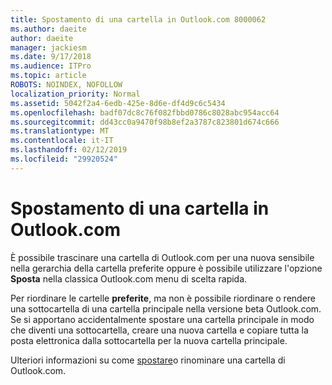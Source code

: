 ```yaml
---
title: Spostamento di una cartella in Outlook.com 8000062
ms.author: daeite
author: daeite
manager: jackiesm
ms.date: 9/17/2018
ms.audience: ITPro
ms.topic: article
ROBOTS: NOINDEX, NOFOLLOW
localization_priority: Normal
ms.assetid: 5042f2a4-6edb-425e-8d6e-df4d9c6c5434
ms.openlocfilehash: badf07dc8c76f082fbbd0786c8028abc954acc64
ms.sourcegitcommit: dd43cc0a9470f98b8ef2a3787c823801d674c666
ms.translationtype: MT
ms.contentlocale: it-IT
ms.lasthandoff: 02/12/2019
ms.locfileid: "29920524"
---
```

# <a name="moving-a-folder-in-outlookcom"></a>Spostamento di una cartella in Outlook.com

È possibile trascinare una cartella di Outlook.com per una nuova sensibile nella gerarchia della cartella preferite oppure è possibile utilizzare l'opzione **Sposta** nella classica Outlook.com menu di scelta rapida. 
  
Per riordinare le cartelle **preferite**, ma non è possibile riordinare o rendere una sottocartella di una cartella principale nella versione beta Outlook.com. Se si apportano accidentalmente spostare una cartella principale in modo che diventi una sottocartella, creare una nuova cartella e copiare tutta la posta elettronica dalla sottocartella per la nuova cartella principale. 
  
Ulteriori informazioni su come [spostare](https://support.office.com/article/c9c66fed-8a7c-426a-afc6-0d46a72080fb)o rinominare una cartella di Outlook.com.
  

